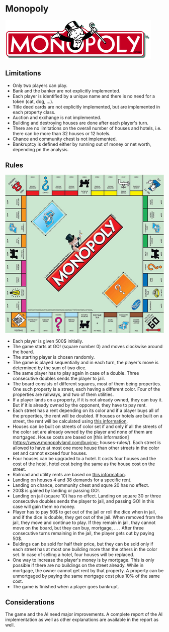 # Monopoly
![monopoly](images/monop.gif)
## Limitations
+ Only two players can play.
+ Bank and the banker are not explicitly implemented.
+ Each player is identified by a unique name and there is no need for a token (cat, dog, ...).
+ Title deed cards are not explicitly implemented, but are implemented in each property class.
+ Auction and exchange is not implemented.
+ Building and destroying houses are done after each player's turn.
+ There are no limitations on the overall number of houses and hotels, i.e. there can be more than
32 houses or 12 hotels.
+ Chance and community chest is not implemented.
+ Bankruptcy is defined either by running out of money or net worth, depending pn the analysis.
## Rules
![board used in this implementation](images/ezgif-2-b2befa3220.jpg)
+ Each player is given 500$ initially.
+ The game starts at GO! (square number 0) and moves clockwise around the board.
+ The starting player is chosen randomly.
+ The game is played sequentially and in each turn, the player's move is determined by the sum of two dice.
+ The same player has to play again in case of a double. Three consecutive doubles sends the player to
jail.
+ The board consists of different squares, most of them being properties. One such property is a street, 
each having a different color. Four of the properties are railways, and two of them utilities.
+ If a player lands on a property, if it is not already owned, they can buy it. But if it is already 
owned by the opponent, they have to pay rent.
+ Each street has a rent depending on its color and if a player buys all of the properties, the rent will be doubled.
If houses or hotels are built on a street, the rent will be calculated using [this information](https://en.wikibooks.org/w/index.php?title=Monopoly/Properties_reference&oldid=4219992).
+ Houses can be built on streets of color set if and only if all the streets of the color set are already 
owned by the player and none of them are mortgaged. House costs are based on [this information](https://www.monopolyland.com/buying-
houses-rules/).
Each street is allowed to have at most one more house than other streets in the color set and cannot exceed four houses.
+ Four houses can be upgraded to a hotel. It costs four houses and the cost of the hotel, hotel cost 
being the same as the house cost on the street.
+ Railroad and utility rents are based on [this information](https://en.wikibooks.org/w/index.php?title=Monopoly/Properties_reference&oldid=4219992).
+ Landing on houses 4 and 38 demands for a specific rent.
+ Landing on chance, community chest and squre 20 has no effect.
+ 200$ is gained by landing or passing GO!.
+ Landing on jail (square 10) has no effect. Landing on square 30 or three consecutive doubles sends the 
player to jail, and passing GO! in this case will gain them no money.
+ Player has to pay 50$ to get out of the jail or roll the dice when in jail, and if the dice is double, 
they get out of the jail. When removed from the jail, they move and continue to play. If they remain in 
jail, thay cannot move on the board, but they can buy, mortgage, ... . After three consecutive turns remaining 
in the jail, the player gets out by paying 50$.
+ Buldings can be sold for half their price, but they can be sold only if each street has at most one 
building more than the others in the color set. In case of selling a hotel, four houses will be replaced.
+ One way to increase the player's money is by mortgage. This is only possible if there are no buildings 
on the street already. While in mortgage, the owner cannot get rent by that property. A property can be 
unmortgaged by paying the same mortgage cost plus 10% of the same cost.
+ The game is finished when a player goes bankrupt.
## Considerations
The game and the AI need major improvements. A complete report of the AI implementation as well as other
explanations are available in the report as well.